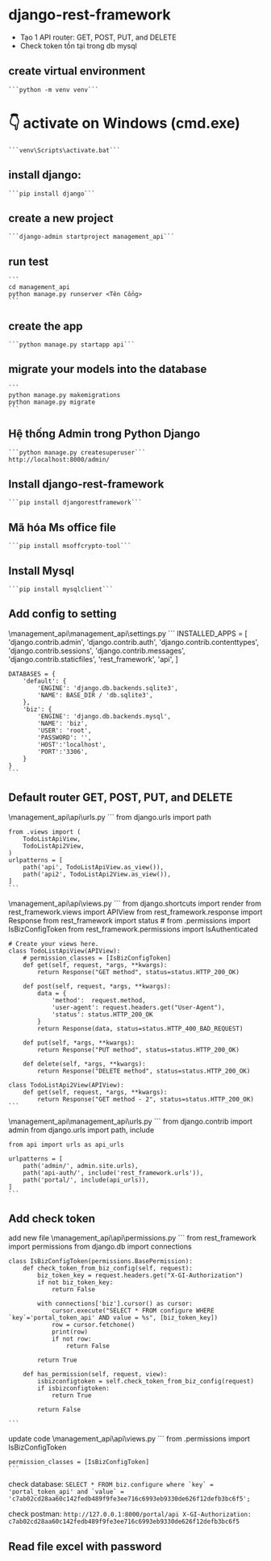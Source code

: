 # django-rest-framework
+ Tạo 1 API router: GET, POST, PUT, and DELETE
+ Check token tồn tại trong db mysql

## create virtual environment
	```python -m venv venv```
# 👇️ activate on Windows (cmd.exe)
	```venv\Scripts\activate.bat```

## install django: 
	```pip install django```
	
## create a new project
	```django-admin startproject management_api```
	
## run test
	```
	cd management_api
	python manage.py runserver <Tên Cổng>
	```
	
##  create the app
	```python manage.py startapp api```

## migrate your models into the database
	```
	python manage.py makemigrations
	python manage.py migrate	
	```
	
## Hệ thống Admin trong Python Django
	```python manage.py createsuperuser```
	http://localhost:8000/admin/

## Install django-rest-framework
    ```pip install djangorestframework```

## Mã hóa Ms office file
    ```pip install msoffcrypto-tool```

## Install Mysql
    ```pip install mysqlclient```

## Add config to setting
\management_api\management_api\settings.py
    ```
    INSTALLED_APPS = [
        'django.contrib.admin',
        'django.contrib.auth',
        'django.contrib.contenttypes',
        'django.contrib.sessions',
        'django.contrib.messages',
        'django.contrib.staticfiles',
        'rest_framework',
        'api',
    ]

    DATABASES = {
        'default': {
            'ENGINE': 'django.db.backends.sqlite3',
            'NAME': BASE_DIR / 'db.sqlite3',
        },
        'biz': {
            'ENGINE': 'django.db.backends.mysql',
            'NAME': 'biz',
            'USER': 'root',
            'PASSWORD': '',
            'HOST':'localhost',
            'PORT':'3306',
        }
    }
    ```

## Default router GET, POST, PUT, and DELETE
\management_api\api\urls.py
    ```
    from django.urls import path

    from .views import (
        TodoListApiView,
        TodoListApi2View,
    )
    urlpatterns = [
        path('api', TodoListApiView.as_view()),
        path('api2', TodoListApi2View.as_view()),
    ]
    ```

\management_api\api\views.py
    ```
    from django.shortcuts import render
    from rest_framework.views import APIView
    from rest_framework.response import Response
    from rest_framework import status
    # from .permissions import IsBizConfigToken
    from rest_framework.permissions import IsAuthenticated

    # Create your views here.
    class TodoListApiView(APIView):
        # permission_classes = [IsBizConfigToken]
        def get(self, request, *args, **kwargs):
            return Response("GET method", status=status.HTTP_200_OK)

        def post(self, request, *args, **kwargs):
            data = {
                'method':  request.method,
                'user-agent': request.headers.get("User-Agent"),
                'status': status.HTTP_200_OK
            }
            return Response(data, status=status.HTTP_400_BAD_REQUEST)
        
        def put(self, *args, **kwargs):
            return Response("PUT method", status=status.HTTP_200_OK)
        
        def delete(self, *args, **kwargs):
            return Response("DELETE method", status=status.HTTP_200_OK)
        
    class TodoListApi2View(APIView):
        def get(self, request, *args, **kwargs):
            return Response("GET method - 2", status=status.HTTP_200_OK)
    ```
\management_api\management_api\urls.py
    ```
    from django.contrib import admin
    from django.urls import path, include

    from api import urls as api_urls

    urlpatterns = [
        path('admin/', admin.site.urls),
        path('api-auth/', include('rest_framework.urls')),
        path('portal/', include(api_urls)),
    ]
    ```

## Add check token
add new file  \management_api\api\permissions.py
    ```
    from rest_framework import permissions
    from django.db import connections

    class IsBizConfigToken(permissions.BasePermission):
        def check_token_from_biz_config(self, request):
            biz_token_key = request.headers.get("X-GI-Authorization")
            if not biz_token_key:
                return False
            
            with connections['biz'].cursor() as cursor:
                cursor.execute("SELECT * FROM configure WHERE `key`='portal_token_api' AND value = %s", [biz_token_key])
                row = cursor.fetchone()
                print(row)
                if not row:
                    return False
                
            return True

        def has_permission(self, request, view):
            isbizconfigtoken = self.check_token_from_biz_config(request)
            if isbizconfigtoken:
                return True
            
            return False

    ```
update code \management_api\api\views.py
    ```
    from .permissions import IsBizConfigToken

    permission_classes = [IsBizConfigToken]
    ```

check database:
```SELECT * FROM biz.configure where `key` = 'portal_token_api' and `value` = 'c7ab02cd28aa60c142fedb489f9fe3ee716c6993eb9330de626f12defb3bc6f5';```

check postman:
    ```
    http://127.0.0.1:8000/portal/api
    X-GI-Authorization: c7ab02cd28aa60c142fedb489f9fe3ee716c6993eb9330de626f12defb3bc6f5
    ```

## Read file excel with password
